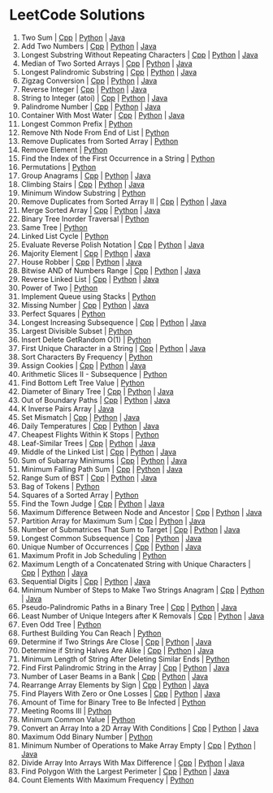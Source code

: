 # LeetCode Solutions

1. Two Sum | [Cpp](TwoSum.cpp) | [Python](TwoSum.py) | [Java](TwoSum.java)
2. Add Two Numbers | [Cpp](AddTwoNumbers.cpp) | [Python](AddTwoNumbers.py) | [Java](AddTwoNumbers.java)
3. Longest Substring Without Repeating Characters | [Cpp](LongestSubstringWithoutRepeatingCharacters.cpp) | [Python](LongestSubstringWithoutRepeatingCharacters.py) | [Java](LongestSubstringWithoutRepeatingCharacters.java)
4. Median of Two Sorted Arrays | [Cpp](MedianofTwoSortedArrays.cpp) | [Python](MedianofTwoSortedArrays.py) | [Java](MedianofTwoSortedArrays.java)
5. Longest Palindromic Substring | [Cpp](LongestPalindromicSubstring.cpp) | [Python](LongestPalindromicSubstring.py) | [Java](LongestPalindromicSubstring.java)
6. Zigzag Conversion | [Cpp](ZigzagConversion.cpp) | [Python](ZigzagConversion.py) | [Java](ZigzagConversion.java)
7. Reverse Integer | [Cpp](ReverseInteger.cpp) | [Python](ReverseInteger.py) | [Java](ReverseInteger.java)
8. String to Integer (atoi) | [Cpp](StringtoInteger.cpp) | [Python](StringtoInteger.py) | [Java](StringtoInteger.java)
9. Palindrome Number | [Cpp](PalindromeNumber.cpp) | [Python](PalindromeNumber.py) | [Java](PalindromeNumber.java)
11. Container With Most Water | [Cpp](ContainerWithMostWater.cpp) | [Python](ContainerWithMostWater.py) | [Java](ContainerWithMostWater.java)
14. Longest Common Prefix | [Python](LongestCommonPrefix.py)
19. Remove Nth Node From End of List | [Python](RemoveNthNodeFromEndOfList.py)
26. Remove Duplicates from Sorted Array | [Python](RemoveDuplicatesFromSortedArray.py)
27. Remove Element | [Python](RemoveElement.py)
28. Find the Index of the First Occurrence in a String | [Python](FindIndexOfFirstOccurrenceInString.py)
46. Permutations | [Python](Permutations.py)
49. Group Anagrams | [Cpp](GroupAnagrams.cpp) | [Python](GroupAnagrams.py) | [Java](GroupAnagrams.java)
70. Climbing Stairs | [Cpp](ClimbingStairs.cpp) | [Python](ClimbingStairs.py) | [Java](ClimbingStairs.java)
76. Minimum Window Substring | [Python](MinimumWindowSubstring.py)
80. Remove Duplicates from Sorted Array II | [Cpp](RemoveDuplicatesFromSortedArrayII.cpp) | [Python](RemoveDuplicatesFromSortedArrayII.py) | [Java](RemoveDuplicatesFromSortedArrayII.java)
88. Merge Sorted Array | [Cpp](MergeSortedArray.cpp) | [Python](MergeSortedArray.py) | [Java](MergeSortedArray.java)
94. Binary Tree Inorder Traversal | [Python](BinaryTreeInorderTraversal.py)
100. Same Tree | [Python](SameTree.py)
141. Linked List Cycle | [Python](LinkedListCycle.py)
150. Evaluate Reverse Polish Notation | [Cpp](EvaluateReversePolishNotation.cpp) | [Python](EvaluateReversePolishNotation.py) | [Java](EvaluateReversePolishNotation.java)
169. Majority Element | [Cpp](MajorityElement.cpp) | [Python](MajorityElement.py) | [Java](MajorityElement.java)
198. House Robber | [Cpp](HouseRobber.cpp) | [Python](HouseRobber.py) | [Java](HouseRobber.java)
201. Bitwise AND of Numbers Range | [Cpp](BitwiseANDOfNumbersRange.cpp) | [Python](BitwiseANDOfNumbersRange.py) | [Java](BitwiseANDOfNumbersRange.java)
206. Reverse Linked List | [Cpp](ReverseLinkedList.cpp) | [Python](ReverseLinkedList.py) | [Java](ReverseLinkedList.java)
231. Power of Two | [Python](PowerOfTwo.py)
232. Implement Queue using Stacks | [Python](ImplementQueueUsingStacks.py)
268. Missing Number | [Cpp](MissingNumber.cpp) | [Python](MissingNumber.py) | [Java](MissingNumber.java)
279. Perfect Squares | [Python](PerfectSquares.py)
300. Longest Increasing Subsequence | [Cpp](LongestIncreasingSubsequence.cpp) | [Python](LongestIncreasingSubsequence.py) | [Java](LongestIncreasingSubsequence.java)
368. Largest Divisible Subset | [Python](LargestDivisibleSubset.py)
380. Insert Delete GetRandom O(1) | [Python](InsertDeleteGetRandomO(1).py)
387. First Unique Character in a String | [Cpp](FirstUniqueCharacterInString.cpp) | [Python](FirstUniqueCharacterInString.py) | [Java](FirstUniqueCharacterInString.java)
451. Sort Characters By Frequency | [Python](SortCharactersByFrequency.py)
455. Assign Cookies | [Cpp](AssignCookies.cpp) | [Python](AssignCookies.py) | [Java](AssignCookies.java)
446. Arithmetic Slices II - Subsequence | [Python](ArithmeticSlicesIISubsequence.py)
513. Find Bottom Left Tree Value | [Python](FindBottomLeftTreeValue.py)
543. Diameter of Binary Tree | [Cpp](DiameterOfBinaryTree.cpp) | [Python](DiameterOfBinaryTree.py) | [Java](DiameterOfBinaryTree.java)
576. Out of Boundary Paths | [Cpp](OutOfBoundaryPaths.cpp) | [Python](OutOfBoundaryPaths.py) | [Java](OutOfBoundaryPaths.java)
629. K Inverse Pairs Array | [Java](KInversePairsArray.java)
645. Set Mismatch | [Cpp](SetMismatch.cpp) | [Python](SetMismatch.py) | [Java](SetMismatch.java)
739. Daily Temperatures | [Cpp](DailyTemperatures.cpp) | [Python](DailyTemperatures.py) | [Java](DailyTemperatures.java)
787. Cheapest Flights Within K Stops | [Python](CheapestFlightsWithinKStops.py)
872. Leaf-Similar Trees | [Cpp](LeafSimilarTrees.cpp) | [Python](LeafSimilarTrees.py) | [Java](LeafSimilarTrees.java)
876. Middle of the Linked List | [Cpp](MiddleOfLinkedList.cpp) | [Python](MiddleOfLinkedList.py) | [Java](MiddleOfLinkedList.java)
907. Sum of Subarray Minimums | [Cpp](SumOfSubarrayMinimums.cpp) | [Python](SumOfSubarrayMinimums.py) | [Java](SumOfSubarrayMinimums.java)
931. Minimum Falling Path Sum | [Cpp](MinimumFallingPathSum.cpp) | [Python](MinimumFallingPathSum.py) | [Java](MinimumFallingPathSum.java)
938. Range Sum of BST | [Cpp](RangeSumOfBST.cpp) | [Python](RangeSumOfBST.py) | [Java](RangeSumOfBST.java)
948. Bag of Tokens | [Python](BagOfTokens.py)
977. Squares of a Sorted Array | [Python](SquaresOfSortedArray.py)
997. Find the Town Judge | [Cpp](FindTheTownJudge.cpp) | [Python](FindTheTownJudge.py) | [Java](FindTheTownJudge.java)
1026. Maximum Difference Between Node and Ancestor | [Cpp](MaximumDifferenceBetweenNodeAndAncestor.cpp) | [Python](MaximumDifferenceBetweenNodeAndAncestor.py) | [Java](MaximumDifferenceBetweenNodeAndAncestor.java)
1043. Partition Array for Maximum Sum | [Cpp](PartitionArrayForMaximumSum.cpp) | [Python](PartitionArrayForMaximumSum.py) | [Java](PartitionArrayForMaximumSum.java)
1074. Number of Submatrices That Sum to Target | [Cpp](NumberOfSubmatricesThatSumToTarget.cpp) | [Python](NumberOfSubmatricesThatSumToTarget.py) | [Java](NumberOfSubmatricesThatSumToTarget.java)
1143. Longest Common Subsequence | [Cpp](LongestCommonSubsequence.cpp) | [Python](LongestCommonSubsequence.py) | [Java](LongestCommonSubsequence.java)
1207. Unique Number of Occurrences | [Cpp](UniqueNumberOfOccurrences.cpp) | [Python](UniqueNumberOfOccurrences.py) | [Java](UniqueNumberOfOccurrences.java)
1235. Maximum Profit in Job Scheduling | [Python](MaximumProfitInJobScheduling.py)
1239. Maximum Length of a Concatenated String with Unique Characters | [Cpp](MaximumLengthOfConcatenatedStringWithUniqueCharacters.cpp) | [Python](MaximumLengthOfConcatenatedStringWithUniqueCharacters.py) | [Java](MaximumLengthOfConcatenatedStringWithUniqueCharacters.java)
1291. Sequential Digits | [Cpp](SequentialDigits.cpp) | [Python](SequentialDigits.py) | [Java](SequentialDigits.java)
1347. Minimum Number of Steps to Make Two Strings Anagram | [Cpp](MinimumNumberOfStepsToMakeTwoStringsAnagram.cpp) | [Python](MinimumNumberOfStepsToMakeTwoStringsAnagram.py) | [Java](MinimumNumberOfStepsToMakeTwoStringsAnagram.java)
1457. Pseudo-Palindromic Paths in a Binary Tree | [Cpp](PseudoPalindromicPathsInBinaryTree.cpp) | [Python](PseudoPalindromicPathsInBinaryTree.py) | [Java](PseudoPalindromicPathsInBinaryTree.java)
1481. Least Number of Unique Integers after K Removals | [Cpp](LeastNumberOfUniqueIntegersAfterKRemovals.cpp) | [Python](LeastNumberOfUniqueIntegersAfterKRemovals.py) | [Java](LeastNumberOfUniqueIntegersAfterKRemovals.java)
1609. Even Odd Tree | [Python](EvenOddTree.py)
1642. Furthest Building You Can Reach | [Python](FurthestBuildingYouCanReach.py)
1657. Determine if Two Strings Are Close | [Cpp](DetermineIfTwoStringsAreClose.cpp) | [Python](DetermineIfTwoStringsAreClose.py) | [Java](DetermineIfTwoStringsAreClose.java)
1704. Determine if String Halves Are Alike | [Cpp](DetermineIfStringHalvesAreAlike.cpp) | [Python](DetermineIfStringHalvesAreAlike.py) | [Java](DetermineIfStringHalvesAreAlike.java)
1750. Minimum Length of String After Deleting Similar Ends | [Python](MinimumLengthOfStringAfterDeletingSimilarEnds.py)
2108. Find First Palindromic String in the Array | [Cpp](FindFirstPalindromicStringInArray.cpp) | [Python](FindFirstPalindromicStringInArray.py) | [Java](FindFirstPalindromicStringInArray.java)
2125. Number of Laser Beams in a Bank | [Cpp](NumberOfLaserBeamsInBank.cpp) | [Python](NumberOfLaserBeamsInBank.py) | [Java](NumberOfLaserBeamsInBank.java)
2149. Rearrange Array Elements by Sign | [Cpp](RearrangeArrayElementsBySign.cpp) | [Python](RearrangeArrayElementsBySign.py) | [Java](RearrangeArrayElementsBySign.java)
2225. Find Players With Zero or One Losses | [Cpp](FindPlayersWithZeroOrOneLosses.cpp) | [Python](FindPlayersWithZeroOrOneLosses.py) | [Java](FindPlayersWithZeroOrOneLosses.java)
2385. Amount of Time for Binary Tree to Be Infected | [Python](AmountOfTimeForBinaryTreeToBeInfected.py)
2402. Meeting Rooms III | [Python](MeetingRoomsIII.py)
2540. Minimum Common Value | [Python](MinimumCommonValue.py)
2610. Convert an Array Into a 2D Array With Conditions | [Cpp](ConvertArrayInto2DArrayWithConditions.cpp) | [Python](ConvertArrayInto2DArrayWithConditions.py) | [Java](ConvertArrayInto2DArrayWithConditions.java)
2864. Maximum Odd Binary Number | [Python](MaximumOddBinaryNumber.py)
2870. Minimum Number of Operations to Make Array Empty | [Cpp](MinimumNumberOfOperationsToMakeArrayEmpty.cpp) | [Python](MinimumNumberOfOperationsToMakeArrayEmpty.py) | [Java](MinimumNumberOfOperationsToMakeArrayEmpty.java)
2966. Divide Array Into Arrays With Max Difference | [Cpp](DivideArrayIntoArraysWithMaxDifference.cpp) | [Python](DivideArrayIntoArraysWithMaxDifference.py) | [Java](DivideArrayIntoArraysWithMaxDifference.java)
2971. Find Polygon With the Largest Perimeter | [Cpp](FindPolygonWithLargestPerimeter.cpp) | [Python](FindPolygonWithLargestPerimeter.py) | [Java](FindPolygonWithLargestPerimeter.java)
3005. Count Elements With Maximum Frequency | [Python](CountElementsWithMaximumFrequency.py)
